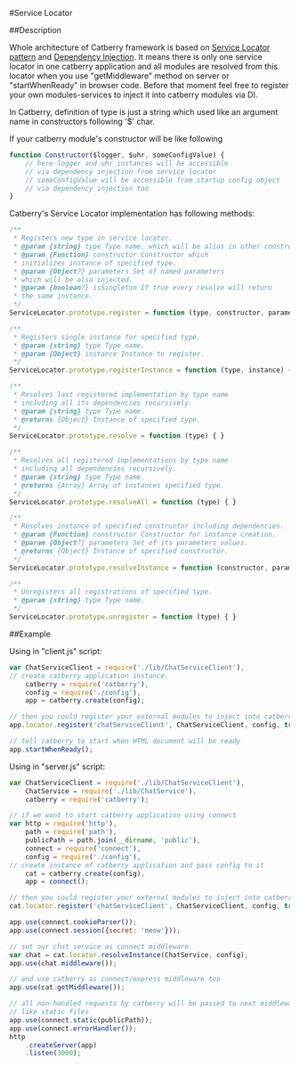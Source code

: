 #Service Locator

##Description

Whole architecture of Catberry framework is based on [Service Locator pattern](http://en.wikipedia.org/wiki/Service_locator_pattern) and [Dependency Injection](http://en.wikipedia.org/wiki/Dependency_injection).
It means there is only one service locator in one catberry application and all modules are resolved from this locator when you use "getMiddleware" method on server or "startWhenReady" in browser code.
Before that moment feel free to register your own modules-services to inject it into catberry modules via DI.

In Catberry, definition of type is just a string which used like an argument name in constructors following '$' char.

If your catberry module's constructor will be like following

```javascript
function Constructor($logger, $uhr, someConfigValue) {
	// here logger and uhr instances will be accessible
	// via dependency injection from service locator
	// someConfigValue will be accessible from startup config object
	// via dependency injection too
}
```

Catberry's Service Locator implementation has following methods:

```javascript
/**
 * Registers new type in service locator.
 * @param {string} type Type name, which will be alias in other constructors.
 * @param {Function} constructor Constructor which
 * initializes instance of specified type.
 * @param {Object?} parameters Set of named parameters
 * which will be also injected.
 * @param {boolean?} isSingleton If true every resolve will return
 * the same instance.
 */
ServiceLocator.prototype.register = function (type, constructor, parameters, isSingleton){ }

/**
 * Registers single instance for specified type.
 * @param {string} type Type name.
 * @param {Object} instance Instance to register.
 */
ServiceLocator.prototype.registerInstance = function (type, instance) { }

/**
 * Resolves last registered implementation by type name
 * including all its dependencies recursively.
 * @param {string} type Type name.
 * @returns {Object} Instance of specified type.
 */
ServiceLocator.prototype.resolve = function (type) { }

/**
 * Resolves all registered implementations by type name
 * including all dependencies recursively.
 * @param {string} type Type name.
 * @returns {Array} Array of instances specified type.
 */
ServiceLocator.prototype.resolveAll = function (type) { }

/**
 * Resolves instance of specified constructor including dependencies.
 * @param {Function} constructor Constructor for instance creation.
 * @param {Object?} parameters Set of its parameters values.
 * @returns {Object} Instance of specified constructor.
 */
ServiceLocator.prototype.resolveInstance = function (constructor, parameters) { }

/**
 * Unregisters all registrations of specified type.
 * @param {string} type Type name.
 */
ServiceLocator.prototype.unregister = function (type) { }
```

##Example

Using in "client.js" script:

```javascript
var ChatServiceClient = require('./lib/ChatServiceClient'),
// create catberry application instance.
	catberry = require('catberry'),
	config = require('./config'),
	app = catberry.create(config);

// then you could register your external modules to inject into catberry modules.
app.locator.register('chatServiceClient', ChatServiceClient, config, true);

// tell catberry to start when HTML document will be ready
app.startWhenReady();
```

Using in "server.js" script:

```javascript
var ChatServiceClient = require('./lib/ChatServiceClient'),
	ChatService = require('./lib/ChatService'),
	catberry = require('catberry');

// if we want to start catberry application using connect
var http = require('http'),
	path = require('path'),
	publicPath = path.join(__dirname, 'public'),
	connect = require('connect'),
	config = require('./config'),
// create instance of catberry application and pass config to it
	cat = catberry.create(config),
	app = connect();

// then you could register your external modules to inject into catberry modules.
cat.locator.register('chatServiceClient', ChatServiceClient, config, true);

app.use(connect.cookieParser());
app.use(connect.session({secret: 'meow'}));

// set our chat service as connect middleware
var chat = cat.locator.resolveInstance(ChatService, config);
app.use(chat.middleware());

// and use catberry as connect/express middleware too
app.use(cat.getMiddleware());

// all non-handled requests by catberry will be passed to next middleware
// like static files
app.use(connect.static(publicPath));
app.use(connect.errorHandler());
http
	.createServer(app)
	.listen(3000);

```